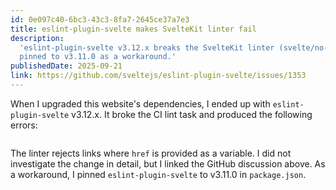 ```yaml
---
id: 0e097c40-6bc3-43c3-8fa7-2645ce37a7e3
title: eslint-plugin-svelte makes SvelteKit linter fail
description:
  'eslint-plugin-svelte v3.12.x breaks the SvelteKit linter (svelte/no-navigation-without-resolve);
  pinned to v3.11.0 as a workaround.'
publishedDate: 2025-09-21
link: https://github.com/sveltejs/eslint-plugin-svelte/issues/1353
---
```


<script>
  import { Figure } from '@maiertech/sveltekit-helpers';
  import Image from './Image.svelte';
</script>

When I upgraded this website's dependencies, I ended up with `eslint-plugin-svelte` v3.12.x. It
broke the CI lint task and produced the following errors:

<Figure caption="eslint-plugin-svelte v3.12.x causes the SvelteKit linter to fail with svelte/no-navigation-without-resolve errors." class="mb-8">
  <Image />
</Figure>

The linter rejects links where `href` is provided as a variable. I did not investigate the change in
detail, but I linked the GitHub discussion above. As a workaround, I pinned `eslint-plugin-svelte`
to v3.11.0 in `package.json`.
